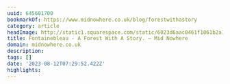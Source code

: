 ```yaml
---
uuid: 645601700
bookmarkOf: https://www.midnowhere.co.uk/blog/forestwithastory
category: article
headImage: http://static1.squarespace.com/static/6023d6aac0461f1061b2a1ac/6023d6c478ddac4af9a7e76a/64cf6569f6a9914aca751ac0/1692862891991/The+People+of+Fonatainbleau+Cover.jpg?format=1500w
title: Fontainebleau - A Forest With A Story. — Mid Nowhere
domain: midnowhere.co.uk
description: 
tags: []
date: '2023-08-12T07:29:52.422Z'
highlights: 
---
```




